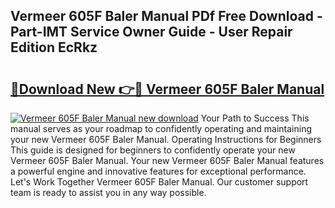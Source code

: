 ## Vermeer 605F Baler Manual PDf Free Download - Part-IMT Service Owner Guide - User Repair Edition EcRkz

# <h2><a href="http://bc77051.oget.top/?id=Vermeer+605F+Baler+Manual">🔗Download New 👉🔴 Vermeer 605F Baler Manual</a></h2>

[![Vermeer 605F Baler Manual new download](https://i.imgur.com/5g1atiW.png)](http://bc77051.oget.top/?id=Vermeer+605F+Baler+Manual)
Your Path to Success This manual serves as your roadmap to confidently operating and maintaining your new Vermeer 605F Baler Manual. Operating Instructions for Beginners This guide is designed for beginners to confidently operate your new Vermeer 605F Baler Manual. Your new Vermeer 605F Baler Manual features a powerful engine and innovative features for exceptional performance. Let's Work Together Vermeer 605F Baler Manual. Our customer support team is ready to assist you in any way possible.
